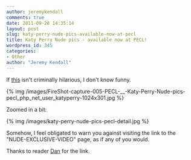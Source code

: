 ```yaml
---
author: jeremykendall
comments: true
date: 2011-09-28 14:35:14
layout: post
slug: katy-perry-nude-pics-available-now-at-pecl
title: Katy Perry Nude pics - available now at PECL!
wordpress_id: 345
categories:
- Other
author: "Jeremy Kendall"
---
```


If [this](http://pecl.php.net/user/katyperry) isn't criminally hilarious, I don't know funny.

{% img /images/FireShot-capture-005-PECL-__-Katy-Perry-Nude-pics-pecl_php_net_user_katyperry-1024x301.jpg %}

Zoomed in a bit:

{% img /images/katy-perry-nude-pics-pecl-detail.jpg %}

Somehow, I feel obligated to warn you against visiting the link to the "NUDE-EXCLUSIVE-VIDEO" page, as if any of you would.

Thanks to reader [Dan](http://twitter.com/#!/mdpatrick/status/119129171560644608) for the link.
